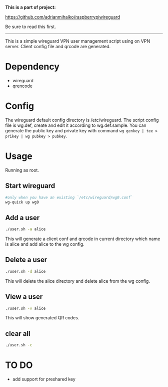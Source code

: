 **This is a part of project:**

https://github.com/adrianmihalko/raspberrypiwireguard

Be sure to read this first.

---

This is a simple wireguard VPN user management script using on VPN server.
Client config file and qrcode are generated.

# Dependency

* wireguard
* qrencode

# Config

The wireguard default config directory is /etc/wireguard.
The script config file is wg.def, create and edit it according to wg.def.sample.
You can generate the public key and private key with command `wg genkey | tee > prikey | wg pubkey > pubkey`.

# Usage

Running as root.

## Start wireguard

```bash
#only when you have an existing `/etc/wireguard/wg0.conf`
wg-quick up wg0
```

## Add a user

```bash
./user.sh -a alice
```

This will generate a client conf and qrcode in current directory which name is alice
and add alice to the wg config.

## Delete a user

```bash
./user.sh -d alice
```
This will delete the alice directory and delete alice from the wg config.

## View a user

```bash
./user.sh -v alice
```
This will show generated QR codes.


## clear all

```bash
./user.sh -c
```

# TO DO

* add support for preshared key
